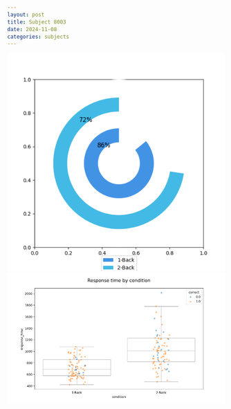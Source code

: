 ```yaml
---
layout: post
title: Subject 8003
date: 2024-11-08
categories: subjects
---
```


![](data/8003/run-14/8003_accuracy_by_condition.png)
![](data/8003/run-14/8003_response_time_by_condition.png)
